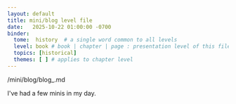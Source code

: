 ```yaml
---
layout: default
title: mini/blog level file
date:   2025-10-22 01:00:00 -0700
binder:
  tome:  history  # a single word common to all levels
  level: book # book | chapter | page : presentation level of this file.
  topics: [historical]
  themes: [ ] # applies to chapter level
---
```


/mini/blog/blog_.md

I've had a few minis in my day.
